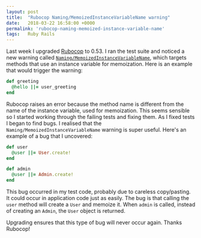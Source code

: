 ```yaml
---
layout: post
title:  "Rubocop Naming/MemoizedInstanceVariableName warning"
date:   2018-03-22 16:58:00 +0000
permalink: 'rubocop-naming-memoized-instance-variable-name'
tags:   Ruby Rails
---
```


Last week I upgraded [Rubocop](https://github.com/bbatsov/rubocop) to 0.53. I ran the test suite and noticed a new warning called [`Naming/MemoizedInstanceVariableName`](http://www.rubydoc.info/gems/rubocop/RuboCop/Cop/Naming/MemoizedInstanceVariableName), which targets methods that use an instance variable for memoization. Here is an example that would trigger the warning:

```ruby
def greeting
  @hello ||= user_greeting
end
```

Rubocop raises an error because the method name is different from the name of the instance variable, used for memoization. This seems sensible so I started working through the failing tests and fixing them. As I fixed tests I began to find bugs. I realised that the `Naming/MemoizedInstanceVariableName` warning is super useful. Here's an example of a bug that I uncovered:

```ruby
def user
  @user ||= User.create!
end

def admin
  @user ||= Admin.create!
end
```

This bug occurred in my test code, probably due to careless copy/pasting. It could occur in application code just as easily. The bug is that calling the `user` method will create a `User` and memoize it. When `admin` is called, instead of creating an `Admin`, the `User` object is returned.

Upgrading ensures that this type of bug will never occur again. Thanks Rubocop!
